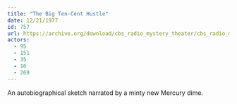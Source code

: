 ```yaml
---
title: "The Big Ten-Cent Hustle"
date: 12/21/1977
id: 757
url: https://archive.org/download/cbs_radio_mystery_theater/cbs_radio_mystery_theater-0751-0800.zip/cbs_radio_mystery_theater-0751-0800%2Fcbsrmt_0757_the_big_tencent_hustle.mp3
actors:
  - 95
  - 151
  - 35
  - 16
  - 269
---
```

An autobiographical sketch narrated by a minty new Mercury dime.